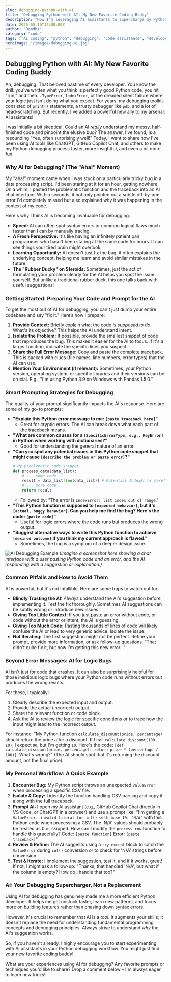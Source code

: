 ```yaml
---
slug: debugging-python-with-ai
title: "Debugging Python with AI: My New Favorite Coding Buddy"
description: "How I'm leveraging AI assistants to supercharge my Python debugging process and squash those pesky bugs faster."
date: 2025-05-16T12:00:00Z
author: "Domdhi"
category: "code"
tags: ["AI coding", "python", "debugging", "code assistance", "developer tools", "troubleshooting"]
heroImage: "/images/debugging-ai.jpg"
---
```

## Debugging Python with AI: My New Favorite Coding Buddy

Ah, debugging. That beloved pastime of every developer. You know the drill: you've written what you think is perfectly good Python code, you hit "run," and then… `TypeError`, `IndexError`, or the dreaded silent failure where your logic just isn't doing what you expect. For years, my debugging toolkit consisted of `print()` statements, a trusty debugger like `pdb`, and a lot of head-scratching. But recently, I've added a powerful new ally to my arsenal: AI assistants!

I was initially a bit skeptical. Could an AI *really* understand my messy, half-finished code and pinpoint the elusive bug? The answer, I've found, is a resounding "Yes, often surprisingly well!" Today, I want to share how I've been using AI tools like ChatGPT, GitHub Copilot Chat, and others to make my Python debugging process faster, more insightful, and even a bit more fun.

### Why AI for Debugging? (The "Aha!" Moment)

My "aha!" moment came when I was stuck on a particularly tricky bug in a data processing script. I'd been staring at it for an hour, getting nowhere. On a whim, I pasted the problematic function and the traceback into an AI chat interface. Within seconds, it not only pointed out a subtle off-by-one error I'd completely missed but also explained *why* it was happening in the context of my code.

Here's why I think AI is becoming invaluable for debugging:

*   **Speed:** AI can often spot syntax errors or common logical flaws much faster than I can by manually tracing.
*   **A Fresh Perspective:** It's like having an infinitely patient pair programmer who hasn't been staring at the same code for hours. It can see things your tired brain might overlook.
*   **Learning Opportunity:** AI doesn't just fix the bug; it often explains the underlying concept, helping me learn and avoid similar mistakes in the future.
*   **The "Rubber Ducky" on Steroids:** Sometimes, just the act of formulating your problem clearly for the AI helps you spot the issue yourself. But unlike a traditional rubber duck, this one talks back with useful suggestions!

### Getting Started: Preparing Your Code and Prompt for the AI

To get the most out of AI for debugging, you can't just dump your entire codebase and say "fix it." Here’s how I prepare:

1.  **Provide Context:** Briefly explain what the code *is supposed to do*. What's its objective? This helps the AI understand intent.
2.  **Isolate the Problem:** If possible, provide the smallest snippet of code that reproduces the bug. This makes it easier for the AI to focus. If it's a larger function, indicate the specific lines you suspect.
3.  **Share the Full Error Message:** Copy and paste the complete traceback. This is packed with clues (file names, line numbers, error types) that the AI can use.
4.  **Mention Your Environment (if relevant):** Sometimes, your Python version, operating system, or specific libraries and their versions can be crucial. E.g., "I'm using Python 3.9 on Windows with Pandas 1.5.0."

### Smart Prompting Strategies for Debugging

The quality of your prompt significantly impacts the AI's response. Here are some of my go-to prompts:

*   **"Explain this Python error message to me: `[paste traceback here]`"**
    *   Great for cryptic errors. The AI can break down what each part of the traceback means.
*   **"What are common causes for a `[SpecificErrorType, e.g., KeyError]` in Python when working with dictionaries?"**
    *   Good for understanding the general nature of an error.
*   **"Can you spot any potential issues in this Python code snippet that might cause `[describe the problem or paste error]`?"**
    ```python
    # My problematic code snippet
    def process_data(data_list):
        # ... some code ...
        result = data_list[len(data_list)] # Potential IndexError here!
        # ... more code ...
        return result
    ```
    *   Followed by: "The error is `IndexError: list index out of range`."
*   **"This Python function is supposed to `[expected behavior]`, but it's `[actual, buggy behavior]`. Can you help me find the bug? Here's the code: `[paste code]`"**
    *   Useful for logic errors where the code runs but produces the wrong output.
*   **"Suggest alternative ways to write this Python function to achieve `[desired outcome]` if you think my current approach is flawed."**
    *   Sometimes, the bug is a symptom of a deeper design issue.

![AI Debugging Example](/images/ai-debugging-chat.jpg)
*(Imagine a screenshot here showing a chat interface with a user pasting Python code and an error, and the AI responding with a suggestion or explanation.)*

### Common Pitfalls and How to Avoid Them

AI is powerful, but it's not infallible. Here are some traps to watch out for:

*   **Blindly Trusting the AI:** *Always* understand the AI's suggestion before implementing it. Test the fix thoroughly. Sometimes AI suggestions can be subtly wrong or introduce new issues.
*   **Giving Too Little Context:** If you just paste an error without code, or code without the error or intent, the AI is guessing.
*   **Giving Too Much Code:** Pasting thousands of lines of code will likely confuse the AI or lead to very generic advice. Isolate the issue.
*   **Not Iterating:** The first suggestion might not be perfect. Refine your prompt, provide more information, or ask follow-up questions. "That didn't quite fix it, but now I'm getting this new error..."

### Beyond Error Messages: AI for Logic Bugs

AI isn't just for code that crashes. It can also be surprisingly helpful for those insidious logic bugs where your Python code runs without errors but produces the wrong results.

For these, I typically:
1.  Clearly describe the expected input and output.
2.  Provide the actual (incorrect) output.
3.  Share the relevant function or code block.
4.  Ask the AI to review the logic for specific conditions or to trace how the input might lead to the incorrect output.

For instance: "My Python function `calculate_discount(price, percentage)` should return the price after a discount. If I call `calculate_discount(100, 10)`, I expect `90`, but I'm getting `10`. Here's the code: `[def calculate_discount(price, percentage): return price * (percentage / 100)]`. What's wrong?" (The AI should spot that it's returning the discount amount, not the final price).

### My Personal Workflow: A Quick Example

1.  **Encounter Bug:** My Python script throws an unexpected `ValueError` when processing a specific CSV file.
2.  **Isolate & Copy:** I identify the function handling CSV parsing and copy it along with the full traceback.
3.  **Prompt AI:** I open my AI assistant (e.g., GitHub Copilot Chat directly in VS Code, or ChatGPT in a browser) and use a prompt like: "I'm getting a `ValueError: invalid literal for int() with base 10: 'N/A'` with this Python code when processing a CSV. The 'N/A' values should probably be treated as 0 or skipped. How can I modify the `process_row` function to handle this gracefully? Code: `[paste function]` Error: `[paste traceback]`"
4.  **Review & Refine:** The AI suggests using a `try-except` block to catch the `ValueError` during `int()` conversion or to check for 'N/A' strings before conversion.
5.  **Test & Iterate:** I implement the suggestion, test it, and if it works, great! If not, I might ask a follow-up: "Thanks, that handled 'N/A', but what if the column is empty? How do I handle that too?"

### AI: Your Debugging Supercharger, Not a Replacement

Using AI for debugging has genuinely made me a more efficient Python developer. It helps me get unstuck faster, learn new patterns, and focus more on building features rather than chasing down syntax errors.

However, it's crucial to remember that AI is a *tool*. It augments your skills; it doesn't replace the need for understanding fundamental programming concepts and debugging principles. Always strive to understand *why* the AI's suggestion works.

So, if you haven't already, I highly encourage you to start experimenting with AI assistants in your Python debugging workflow. You might just find your new favorite coding buddy!

What are your experiences using AI for debugging? Any favorite prompts or techniques you'd like to share? Drop a comment below – I'm always eager to learn new tricks!